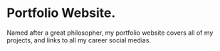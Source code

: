 # Portfolio Website.

Named after a great philosopher, my portfolio website covers all of my projects, and links to all my career social medias. 
